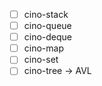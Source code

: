 - [ ] cino-stack
- [ ] cino-queue
- [ ] cino-deque
- [ ] cino-map
- [ ] cino-set
- [ ] cino-tree -> AVL